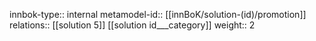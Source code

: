 innbok-type:: internal
metamodel-id:: [[innBoK/solution-(id)/promotion]]
relations:: [[solution 5]] [[solution id___category]]
weight:: 2


